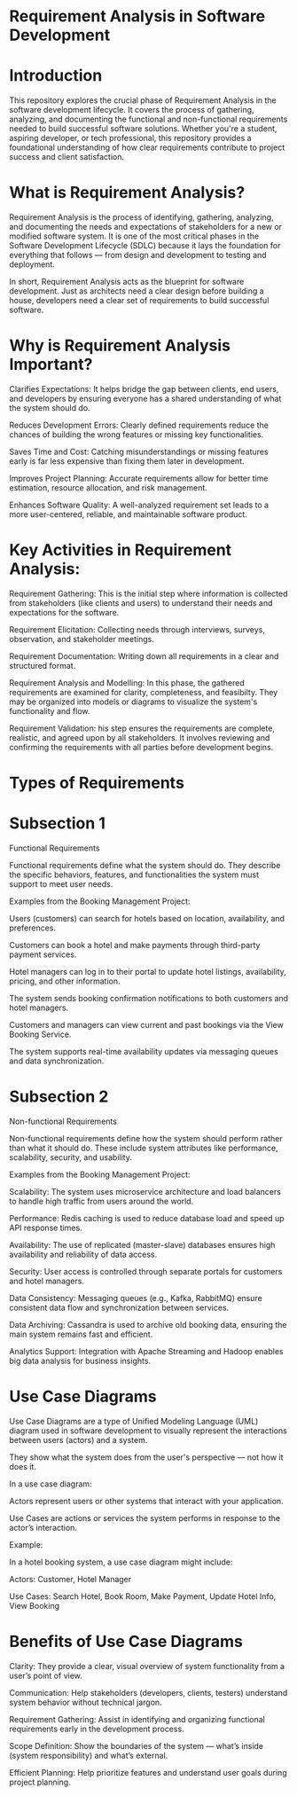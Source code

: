 # Requirement Analysis in Software Development

# Introduction
This repository explores the crucial phase of Requirement Analysis in the software development lifecycle. It covers the process of gathering, analyzing, and documenting the functional and non-functional requirements needed to build successful software solutions. Whether you're a student, aspiring developer, or tech professional, this repository provides a foundational understanding of how clear requirements contribute to project success and client satisfaction.


# What is Requirement Analysis?

Requirement Analysis is the process of identifying, gathering, analyzing, and documenting the needs and expectations of stakeholders for a new or modified software system. It is one of the most critical phases in the Software Development Lifecycle (SDLC) because it lays the foundation for everything that follows — from design and development to testing and deployment.

In short, Requirement Analysis acts as the blueprint for software development. Just as architects need a clear design before building a house, developers need a clear set of requirements to build successful software.


# Why is Requirement Analysis Important?

Clarifies Expectations: It helps bridge the gap between clients, end users, and developers by ensuring everyone has a shared understanding of what the system should do.

Reduces Development Errors: Clearly defined requirements reduce the chances of building the wrong features or missing key functionalities.

Saves Time and Cost: Catching misunderstandings or missing features early is far less expensive than fixing them later in development.

Improves Project Planning: Accurate requirements allow for better time estimation, resource allocation, and risk management.

Enhances Software Quality: A well-analyzed requirement set leads to a more user-centered, reliable, and maintainable software product.


# Key Activities in Requirement Analysis:

Requirement Gathering: This is the initial step where information is collected from stakeholders (like clients and users) to understand their needs and expectations for the software.

Requirement Elicitation: Collecting needs through interviews, surveys, observation, and stakeholder meetings.

Requirement Documentation: Writing down all requirements in a clear and structured format.

Requirement Analysis and Modelling: In this phase, the gathered requirements are examined for clarity, completeness, and feasibilty. They may be organized into models or diagrams to visualize the system's functionality and flow.

Requirement Validation: his step ensures the requirements are complete, realistic, and agreed upon by all stakeholders. It involves reviewing and confirming the requirements with all parties before development begins.


# Types of Requirements

# Subsection 1

Functional Requirements

Functional requirements define what the system should do. They describe the specific behaviors, features, and functionalities the system must support to meet user needs.

Examples from the Booking Management Project:

Users (customers) can search for hotels based on location, availability, and preferences.

Customers can book a hotel and make payments through third-party payment services.

Hotel managers can log in to their portal to update hotel listings, availability, pricing, and other information.

The system sends booking confirmation notifications to both customers and hotel managers.

Customers and managers can view current and past bookings via the View Booking Service.

The system supports real-time availability updates via messaging queues and data synchronization.


# Subsection 2

Non-functional Requirements

Non-functional requirements define how the system should perform rather than what it should do. These include system attributes like performance, scalability, security, and usability.

Examples from the Booking Management Project:

Scalability: The system uses microservice architecture and load balancers to handle high traffic from users around the world.

Performance: Redis caching is used to reduce database load and speed up API response times.

Availability: The use of replicated (master-slave) databases ensures high availability and reliability of data access.

Security: User access is controlled through separate portals for customers and hotel managers.

Data Consistency: Messaging queues (e.g., Kafka, RabbitMQ) ensure consistent data flow and synchronization between services.

Data Archiving: Cassandra is used to archive old booking data, ensuring the main system remains fast and efficient.

Analytics Support: Integration with Apache Streaming and Hadoop enables big data analysis for business insights.


# Use Case Diagrams

Use Case Diagrams are a type of Unified Modeling Language (UML) diagram used in software development to visually represent the interactions between users (actors) and a system.

They show what the system does from the user's perspective — not how it does it.

In a use case diagram:

Actors represent users or other systems that interact with your application.

Use Cases are actions or services the system performs in response to the actor’s interaction.


Example:

In a hotel booking system, a use case diagram might include:

Actors: Customer, Hotel Manager

Use Cases: Search Hotel, Book Room, Make Payment, Update Hotel Info, View Booking


# Benefits of Use Case Diagrams

Clarity: They provide a clear, visual overview of system functionality from a user’s point of view.

Communication: Help stakeholders (developers, clients, testers) understand system behavior without technical jargon.

Requirement Gathering: Assist in identifying and organizing functional requirements early in the development process.

Scope Definition: Show the boundaries of the system — what’s inside (system responsibility) and what’s external.

Efficient Planning: Help prioritize features and understand user goals during project planning.
